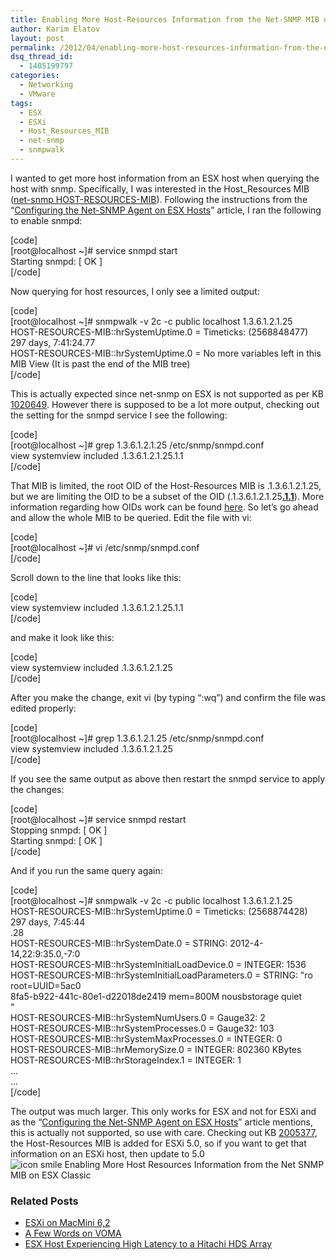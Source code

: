 ```yaml
---
title: Enabling More Host-Resources Information from the Net-SNMP MIB on ESX Classic
author: Karim Elatov
layout: post
permalink: /2012/04/enabling-more-host-resources-information-from-the-net-snmp-mib-on-esx-classic/
dsq_thread_id:
  - 1405199797
categories:
  - Networking
  - VMware
tags:
  - ESX
  - ESXi
  - Host_Resources_MIB
  - net-snmp
  - snmpwalk
---
```

I wanted to get more host information from an ESX host when querying the host with snmp. Specifically, I was interested in the Host_Resources MIB (<a href="http://www.net-snmp.org/docs/mibs/host.html" onclick="javascript:_gaq.push(['_trackEvent','outbound-article','http://www.net-snmp.org/docs/mibs/host.html']);">net-snmp HOST-RESOURCES-MIB</a>). Following the instructions from the &#8220;<a href="http://www.vmware.com/pdf/vsp_4_snmp_config.pdf" onclick="javascript:_gaq.push(['_trackEvent','download','http://www.vmware.com/pdf/vsp_4_snmp_config.pdf']);">Configuring the Net-SNMP Agent on ESX Hosts</a>&#8221; article, I ran the following to enable snmpd:

[code]  
[root@localhost ~]# service snmpd start  
Starting snmpd: [ OK ]  
[/code]

Now querying for host resources, I only see a limited output:

[code]  
[root@localhost ~]# snmpwalk -v 2c -c public localhost 1.3.6.1.2.1.25  
HOST-RESOURCES-MIB::hrSystemUptime.0 = Timeticks: (2568848477) 297 days, 7:41:24.77  
HOST-RESOURCES-MIB::hrSystemUptime.0 = No more variables left in this MIB View (It is past the end of the MIB tree)  
[/code]

This is actually expected since net-snmp on ESX is not supported as per KB <a href="http://kb.vmware.com/kb/1020649" onclick="javascript:_gaq.push(['_trackEvent','outbound-article','http://kb.vmware.com/kb/1020649']);">1020649</a>. However there is supposed to be a lot more output, checking out the setting for the snmpd service I see the following:

[code]  
[root@localhost ~]# grep 1.3.6.1.2.1.25 /etc/snmp/snmpd.conf  
view systemview included .1.3.6.1.2.1.25.1.1  
[/code]

That MIB is limited, the root OID of the Host-Resources MIB is .1.3.6.1.2.1.25, but we are limiting the OID to be a subset of the OID (.1.3.6.1.2.1.25<span style="text-decoration: underline;"><strong>.1.1</strong></span>). More information regarding how OIDs work can be found <a href="http://en.wikipedia.org/wiki/Object_identifier" onclick="javascript:_gaq.push(['_trackEvent','outbound-article','http://en.wikipedia.org/wiki/Object_identifier']);">here</a>. So let&#8217;s go ahead and allow the whole MIB to be queried. Edit the file with vi:

[code]  
[root@localhost ~]# vi /etc/snmp/snmpd.conf  
[/code]

Scroll down to the line that looks like this:

[code]  
view systemview included .1.3.6.1.2.1.25.1.1  
[/code]

and make it look like this:

[code]  
view systemview included .1.3.6.1.2.1.25  
[/code]

After you make the change, exit vi (by typing &#8220;:wq&#8221;) and confirm the file was edited properly:

[code]  
[root@localhost ~]# grep 1.3.6.1.2.1.25 /etc/snmp/snmpd.conf  
view systemview included .1.3.6.1.2.1.25  
[/code]

If you see the same output as above then restart the snmpd service to apply the changes:

[code]  
[root@localhost ~]# service snmpd restart  
Stopping snmpd: [ OK ]  
Starting snmpd: [ OK ]  
[/code]

And if you run the same query again:

[code]  
[root@localhost ~]# snmpwalk -v 2c -c public localhost 1.3.6.1.2.1.25  
HOST-RESOURCES-MIB::hrSystemUptime.0 = Timeticks: (2568874428) 297 days, 7:45:44  
.28  
HOST-RESOURCES-MIB::hrSystemDate.0 = STRING: 2012-4-14,22:9:35.0,-7:0  
HOST-RESOURCES-MIB::hrSystemInitialLoadDevice.0 = INTEGER: 1536  
HOST-RESOURCES-MIB::hrSystemInitialLoadParameters.0 = STRING: "ro root=UUID=5ac0  
8fa5-b922-441c-80e1-d22018de2419 mem=800M nousbstorage quiet  
"  
HOST-RESOURCES-MIB::hrSystemNumUsers.0 = Gauge32: 2  
HOST-RESOURCES-MIB::hrSystemProcesses.0 = Gauge32: 103  
HOST-RESOURCES-MIB::hrSystemMaxProcesses.0 = INTEGER: 0  
HOST-RESOURCES-MIB::hrMemorySize.0 = INTEGER: 802360 KBytes  
HOST-RESOURCES-MIB::hrStorageIndex.1 = INTEGER: 1  
...  
...  
[/code]

The output was much larger. This only works for ESX and not for ESXi and as the &#8220;<a href="http://www.vmware.com/pdf/vsp_4_snmp_config.pdf" onclick="javascript:_gaq.push(['_trackEvent','download','http://www.vmware.com/pdf/vsp_4_snmp_config.pdf']);">Configuring the Net-SNMP Agent on ESX Hosts</a>&#8221; article mentions, this is actually not supported, so use with care. Checking out KB <a href="http://kb.vmware.com/kb/2005377" onclick="javascript:_gaq.push(['_trackEvent','outbound-article','http://kb.vmware.com/kb/2005377']);">2005377</a>, the Host-Resources MIB is added for ESXi 5.0, so if you want to get that information on an ESXi host, then update to 5.0 <img src="http://virtuallyhyper.com/wp-includes/images/smilies/icon_smile.gif" alt="icon smile Enabling More Host Resources Information from the Net SNMP MIB on ESX Classic" class="wp-smiley" title="Enabling More Host Resources Information from the Net SNMP MIB on ESX Classic" /> 

<div class="SPOSTARBUST-Related-Posts">
  <H3>
    Related Posts
  </H3>
  
  <ul class="entry-meta">
    <li class="SPOSTARBUST-Related-Post">
      <a title="ESXi on MacMini 6,2" href="http://virtuallyhyper.com/2014/04/esxi-macmini-62/" onclick="javascript:_gaq.push(['_trackEvent','outbound-article','http://virtuallyhyper.com/2014/04/esxi-macmini-62/']);" rel="bookmark">ESXi on MacMini 6,2</a>
    </li>
    <li class="SPOSTARBUST-Related-Post">
      <a title="A Few Words on VOMA" href="http://virtuallyhyper.com/2012/09/a-few-words-on-voma/" onclick="javascript:_gaq.push(['_trackEvent','outbound-article','http://virtuallyhyper.com/2012/09/a-few-words-on-voma/']);" rel="bookmark">A Few Words on VOMA</a>
    </li>
    <li class="SPOSTARBUST-Related-Post">
      <a title="ESX Host Experiencing High Latency to a Hitachi HDS Array" href="http://virtuallyhyper.com/2012/04/esx-host-experiencing-high-latency-to-a-hitachi-array/" onclick="javascript:_gaq.push(['_trackEvent','outbound-article','http://virtuallyhyper.com/2012/04/esx-host-experiencing-high-latency-to-a-hitachi-array/']);" rel="bookmark">ESX Host Experiencing High Latency to a Hitachi HDS Array</a>
    </li>
  </ul>
</div>

<p class="wp-flattr-button">
  <a class="FlattrButton" style="display:none;" href="http://virtuallyhyper.com/2012/04/enabling-more-host-resources-information-from-the-net-snmp-mib-on-esx-classic/" title=" Enabling More Host-Resources Information from the Net-SNMP MIB on ESX Classic" rev="flattr;uid:virtuallyhyper;language:en_GB;category:text;tags:ESX,ESXi,Host_Resources_MIB,net-snmp,snmpwalk,blog;button:compact;">Recently I received a call from a European customer saying that they were having performance issues with their VMs. Whenever I hear performance issues, I automatically think esxtop. To check...</a>
</p>